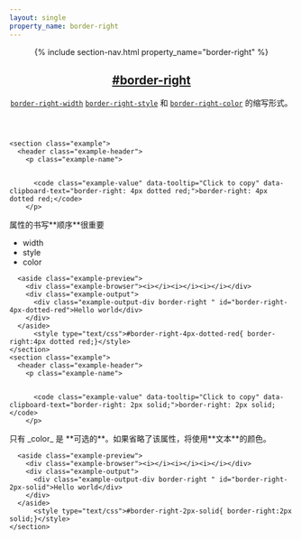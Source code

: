 ```yaml
---
layout: single
property_name: border-right
---
```


<section id="border-right" class="property property--shorthand">
  <header class="property-header">
    {% include section-nav.html property_name="border-right" %}
    <h2 class="property-name">
      <a href="{{site.url}}/#border-right"><span>#</span>border-right</a>
    </h2>
    <div class="property-description">
      <p><code class="shorthand"><a class="hash" href="{{site.url}}/#border-right-width" data-property-name="border-right-width">border-right-width</a></code> <code class="shorthand"><a class="hash" href="{{site.url}}/#border-right-style" data-property-name="border-right-style">border-right-style</a></code>  和  <code class="shorthand"><a class="hash" href="{{site.url}}/#border-right-color" data-property-name="border-right-color">border-right-color</a></code> 的缩写形式。</p>
    </div>
  </header>

    <section class="example">
      <header class="example-header">
        <p class="example-name">


          <code class="example-value" data-tooltip="Click to copy" data-clipboard-text="border-right: 4px dotted red;">border-right: 4px dotted red;</code>
        </p>
<div class="example-description" markdown="1">
属性的书写**顺序**很重要

- width
- style
- color
</div>
      </header>

      <aside class="example-preview">
        <div class="example-browser"><i></i><i></i><i></i></div>
        <div class="example-output">
          <div class="example-output-div border-right " id="border-right-4px-dotted-red">Hello world</div>
        </div>
      </aside>
          <style type="text/css">#border-right-4px-dotted-red{ border-right:4px dotted red;}</style>
    </section>
    <section class="example">
      <header class="example-header">
        <p class="example-name">


          <code class="example-value" data-tooltip="Click to copy" data-clipboard-text="border-right: 2px solid;">border-right: 2px solid;</code>
        </p>
<div class="example-description" markdown="1">
只有 _color_ 是 **可选的**。如果省略了该属性，将使用**文本**的颜色。
</div>
      </header>

      <aside class="example-preview">
        <div class="example-browser"><i></i><i></i><i></i></div>
        <div class="example-output">
          <div class="example-output-div border-right " id="border-right-2px-solid">Hello world</div>
        </div>
      </aside>
          <style type="text/css">#border-right-2px-solid{ border-right:2px solid;}</style>
    </section>
</section>
